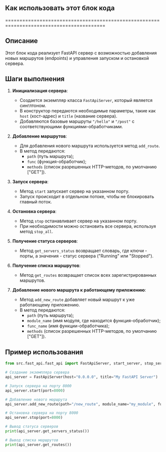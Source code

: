 ## Как использовать этот блок кода
=========================================================================================

Описание
-------------------------
Этот блок кода реализует FastAPI сервер с возможностью добавления новых маршрутов (endpoints) и управления запуском и остановкой сервера. 

Шаги выполнения
-------------------------
1. **Инициализация сервера**:
    - Создается экземпляр класса `FastApiServer`, который является синглтоном.
    - В конструктор передаются необходимые параметры, такие как `host` (хост-адрес) и `title` (название сервера).
    - Добавляются базовые маршруты `"/hello"` и `"/post"` с соответствующими функциями-обработчиками.

2. **Добавление маршрутов**:
    - Для добавления нового маршрута используется метод `add_route`.
    - В метод передаются:
        - `path` (путь маршрута);
        - `func` (функция-обработчик);
        - `methods` (список разрешенных HTTP-методов, по умолчанию ["GET"]).

3. **Запуск сервера**:
    - Метод `start` запускает сервер на указанном порту.
    - Запуск происходит в отдельном потоке, чтобы не блокировать главный поток.

4. **Остановка сервера**:
    - Метод `stop` останавливает сервер на указанном порту.
    - При необходимости можно остановить все сервера, используя метод `stop_all`.

5. **Получение статуса серверов**:
    - Метод `get_servers_status` возвращает словарь, где ключи - порты, а значения - статус сервера ("Running" или "Stopped").

6. **Получение списка маршрутов**:
    - Метод `get_routes` возвращает список всех зарегистрированных маршрутов.

7. **Добавление нового маршрута к работающему приложению**:
    - Метод `add_new_route` добавляет новый маршрут к уже работающему приложению. 
    - В метод передаются:
        - `path` (путь маршрута);
        - `module_name` (имя модуля, где находится функция-обработчик);
        - `func_name` (имя функции-обработчика);
        - `methods` (список разрешенных HTTP-методов, по умолчанию ["GET"]).

Пример использования
-------------------------

```python
from src.fast_api.fast_api import FastApiServer, start_server, stop_server, status_servers, get_routes, add_new_route

# Создание экземпляра сервера
api_server = FastApiServer(host="0.0.0.0", title="My FastAPI Server")

# Запуск сервера на порту 8000
api_server.start(port=8000)

# Добавление нового маршрута
api_server.add_new_route(path="/new_route", module_name="my_module", func_name="my_function", methods=["POST"])

# Остановка сервера на порту 8000
api_server.stop(port=8000)

# Вывод статуса серверов
print(api_server.get_servers_status())

# Вывод списка маршрутов
print(api_server.get_routes())
```